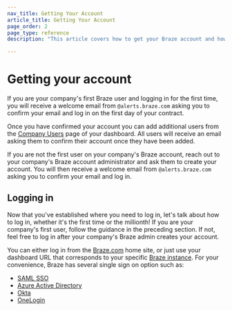 ```yaml
---
nav_title: Getting Your Account
article_title: Getting Your Account
page_order: 2
page_type: reference
description: "This article covers how to get your Braze account and how to log in once granted access."

---
```


# Getting your account

If you are your company's first Braze user and logging in for the first time, you will receive a welcome email from `@alerts.braze.com` asking you to confirm your email and log in on the first day of your contract.

Once you have confirmed your account you can add additional users from the [Company Users]({{site.baseurl}}/user_guide/administrative/manage_your_braze_users/adding_users_to_your_dashboard/) page of your dashboard. All users will receive an email asking them to confirm their account once they have been added.

If you are not the first user on your company's Braze account, reach out to your company's Braze account administrator and ask them to create your account. You will then receive a welcome email from `@alerts.braze.com` asking you to confirm your email and log in.

## Logging in

Now that you've established where you need to log in, let's talk about how to log in, whether it's the first time or the millionth! If you are your company's first user, follow the guidance in the preceding section. If not, feel free to log in after your company's Braze admin creates your account.

You can either log in from the [Braze.com](https://www.braze.com) home site, or just use your dashboard URL that corresponds to your specific [Braze instance]({{site.baseurl}}/user_guide/administrative/access_braze/braze_instances/). For your convenience, Braze has several single sign on option such as:

* [SAML SSO]({{site.baseurl}}/user_guide/administrative/access_braze/single_sign_on/set_up/)
* [Azure Active Directory]({{site.baseurl}}/user_guide/administrative/access_braze/single_sign_on/azure_ad/)
* [Okta]({{site.baseurl}}/user_guide/administrative/access_braze/single_sign_on/okta/)
* [OneLogin]({{site.baseurl}}/user_guide/administrative/access_braze/single_sign_on/onelogin/)

